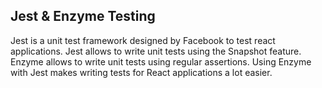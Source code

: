 ## Jest & Enzyme Testing

Jest is a unit test framework designed by Facebook to test react applications. Jest allows to write unit tests using the Snapshot feature. Enzyme allows to write unit tests using regular assertions. Using Enzyme with Jest makes writing tests for React applications a lot easier. 
